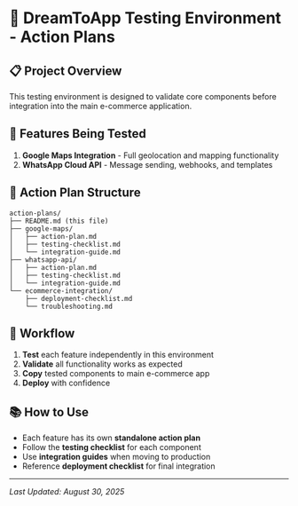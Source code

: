 # 🚀 DreamToApp Testing Environment - Action Plans

## 📋 **Project Overview**
This testing environment is designed to validate core components before integration into the main e-commerce application.

## 🎯 **Features Being Tested**
1. **Google Maps Integration** - Full geolocation and mapping functionality
2. **WhatsApp Cloud API** - Message sending, webhooks, and templates

## 📁 **Action Plan Structure**
```
action-plans/
├── README.md (this file)
├── google-maps/
│   ├── action-plan.md
│   ├── testing-checklist.md
│   └── integration-guide.md
├── whatsapp-api/
│   ├── action-plan.md
│   ├── testing-checklist.md
│   └── integration-guide.md
└── ecommerce-integration/
    ├── deployment-checklist.md
    └── troubleshooting.md
```

## 🔄 **Workflow**
1. **Test** each feature independently in this environment
2. **Validate** all functionality works as expected
3. **Copy** tested components to main e-commerce app
4. **Deploy** with confidence

## 📚 **How to Use**
- Each feature has its own **standalone action plan**
- Follow the **testing checklist** for each component
- Use **integration guides** when moving to production
- Reference **deployment checklist** for final integration

---
*Last Updated: August 30, 2025*
